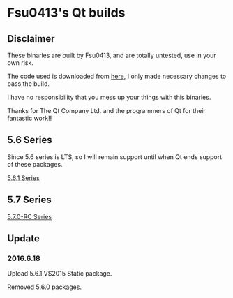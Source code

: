 # Fsu0413's Qt builds

## Disclaimer

These binaries are built by Fsu0413, and are totally untested, use in your own risk.

The code used is downloaded from [here](http://download.qt.io), I only made necessary changes to pass the build.

I have no responsibility that you mess up your things with this binaries.

Thanks for The Qt Company Ltd. and the programmers of Qt for their fantastic work!!

## 5.6 Series
Since 5.6 series is LTS, so I will remain support until when Qt ends support of these packages.

[5.6.1 Series](5.6.1-series.md)

## 5.7 Series
[5.7.0-RC Series](5.7.0-RC-series.md)

## Update

### 2016.6.18
Upload 5.6.1 VS2015 Static package.

Removed 5.6.0 packages.